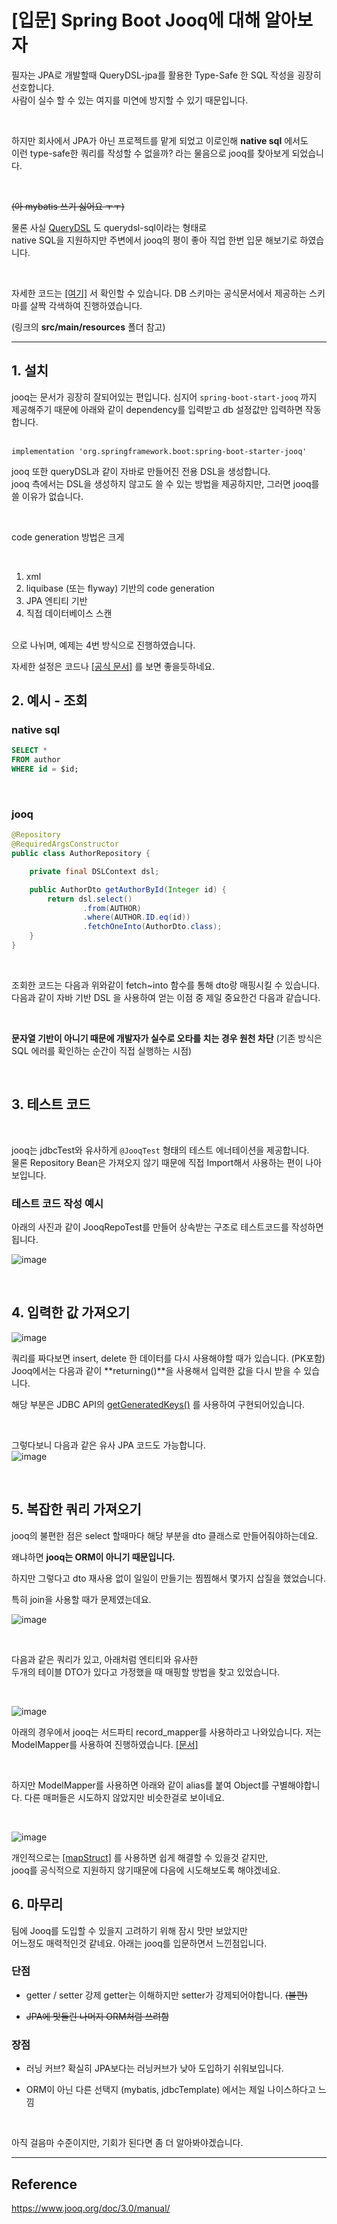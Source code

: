 # [입문] Spring Boot Jooq에 대해 알아보자  

필자는 JPA로 개발할때 QueryDSL-jpa를 활용한 Type-Safe 한 SQL 작성을 굉장히 선호합니다.    
사람이 실수 할 수 있는 여지를 미연에 방지할 수 있기 때문입니다.     

<br>

하지만 회사에서 JPA가 아닌 프로젝트를 맡게 되었고 이로인해 **native sql** 에서도  
이런 type-safe한 쿼리를 작성할 수 없을까? 라는 물음으로 jooq를 찾아보게 되었습니다.  

<br>

~~(아 mybatis 쓰기 싫어요 ㅜㅜ)~~  

물론 사실 [QueryDSL](https://github.com/querydsl/querydsl) 도 querydsl-sql이라는 형태로  
native SQL을 지원하지만 주변에서 jooq의 평이 좋아 직업 한번 입문 해보기로 하였습니다.   

<br>

자세한 코드는 [[여기]](https://github.com/SightStudio/blog-code/tree/develop/jooq-start) 서 확인할 수 있습니다.
DB 스키마는 공식문서에서 제공하는 스키마를 살짝 각색하여 진행하였습니다. 

(링크의 **src/main/resources** 폴더 참고)

----

## 1. 설치

jooq는 문서가 굉장히 잘되어있는 편입니다. 심지어 ```spring-boot-start-jooq``` 까지   
제공해주기 때문에 아래와 같이 dependency를 입력받고 db 설정값만 입력하면 작동합니다.  
<br>   
```
implementation 'org.springframework.boot:spring-boot-starter-jooq'
```

jooq 또한 queryDSL과 같이 자바로 만들어진 전용 DSL을 생성합니다.    
jooq 측에서는 DSL을 생성하지 않고도 쓸 수 있는 방법을 제공하지만, 그러면 jooq를 쓸 이유가 없습니다.   

<br>

code generation 방법은 크게 

<br>

1) xml 
2) liquibase (또는 flyway) 기반의 code generation
3) JPA 엔티티 기반
4) 직접 데이터베이스 스캔

<br>
으로 나뉘며, 예제는 4번 방식으로 진행하였습니다.

자세한 설정은 코드나  [[공식 문서]](https://www.jooq.org/doc/3.14/manual) 를 보면 좋을듯하네요.
<br>

## 2. 예시 - 조회
### native sql
```sql
SELECT * 
FROM author
WHERE id = $id;
```

<br>

### jooq
```java
@Repository
@RequiredArgsConstructor
public class AuthorRepository {

    private final DSLContext dsl;

    public AuthorDto getAuthorById(Integer id) {
        return dsl.select()
                .from(AUTHOR)
                .where(AUTHOR.ID.eq(id))
                .fetchOneInto(AuthorDto.class);
    }
}
```
<br>

조회한 코드는 다음과 위와같이 fetch~into 함수를 통해 dto랑 매핑시킬 수 있습니다.
다음과 같이 자바 기반 DSL 을 사용하여 얻는 이점 중 제일 중요한건 다음과 같습니다.

<br>

**문자열 기반이 아니기 때문에 개발자가 실수로 오타를 치는 경우 원천 차단**
(기존 방식은 SQL 에러를 확인하는 순간이 직접 실행하는 시점)
  
<br>

## 3. 테스트 코드

<br>

jooq는 jdbcTest와 유사하게 ```@JooqTest``` 형태의 테스트 에너테이션을 제공합니다.  
물론 Repository Bean은 가져오지 않기 때문에 직접 Import해서 사용하는 편이 나아보입니다.  

### 테스트 코드 작성 예시  
아래의 사진과 같이 JooqRepoTest를 만들어 상속받는 구조로 테스트코드를 작성하면 됩니다.

![image](https://user-images.githubusercontent.com/50672087/109970781-d0397880-7d38-11eb-905f-67853519619b.png)

<br>

## 4. 입력한 값 가져오기

![image](https://user-images.githubusercontent.com/50672087/109972002-2eb32680-7d3a-11eb-98e1-4c1b14f772e2.png)

쿼리를 짜다보면 insert, delete 한 데이터를 다시 사용해야할 때가 있습니다. (PK포함)
Jooq에서는 다음과 같이 **returning()**을 사용해서 입력한 값을 다시 받을 수 있습니다.

해당 부분은 JDBC API의 [getGeneratedKeys()](https://docs.oracle.com/en/java/javase/11/docs/api/java.sql/java/sql/Statement.html#getGeneratedKeys()) 를 사용하여 구현되어있습니다. 

<br>

그렇다보니 다음과 같은 유사 JPA 코드도 가능합니다.  
![image](https://user-images.githubusercontent.com/50672087/109974341-cc0f5a00-7d3c-11eb-9706-a426f5ef7a58.png)


<br>

## 5. 복잡한 쿼리 가져오기

jooq의 불편한 점은 select 할때마다 해당 부분을 dto 클래스로 만들어줘야하는데요.       

왜냐하면 **jooq는 ORM이 아니기 때문입니다.**    

하지만 그렇다고 dto 재사용 없이 일일이 만들기는 찜찜해서 몇가지 삽질을 했었습니다.

특히 join을 사용할 때가 문제였는데요.

![image](https://user-images.githubusercontent.com/50672087/109975970-94a1ad00-7d3e-11eb-9d76-f411fd38d9b7.png)

<br>

다음과 같은 쿼리가 있고, 아래처럼 엔티티와 유사한   
두개의 테이블 DTO가 있다고 가정했을 때 매핑할 방법을 찾고 있었습니다.  

<br>

![image](https://user-images.githubusercontent.com/50672087/109976329-ffeb7f00-7d3e-11eb-9c13-02c2c9b95302.png)


아래의 경우에서 jooq는 서드파티 record_mapper를 사용하라고 나와있습니다.
저는 ModelMapper를 사용하여 진행하였습니다. [[문서]](https://www.jooq.org/doc/3.14/manual/sql-execution/fetching/pojos-with-recordmapper-provider/)

<br>

하지만 ModelMapper를 사용하면 아래와 같이 alias를 붙여 Object를 구별해야합니다. 
다른 매퍼들은 시도하지 않았지만 비슷한걸로 보이네요.

<br>

![image](https://user-images.githubusercontent.com/50672087/109977311-07f7ee80-7d40-11eb-8289-d424b5c5a1ef.png)


개인적으로는 [[mapStruct]](https://mapstruct.org/) 를 사용하면 쉽게 해결할 수 있을것 같지만,  
jooq를 공식적으로 지원하지 않기때문에 다음에 시도해보도록 해야겠네요.  


## 6. 마무리

팀에 Jooq를 도입할 수 있을지 고려하기 위해 잠시 맛만 보았지만   
어느정도 매력적인것 같네요. 아래는 jooq를 입문하면서 느낀점입니다. 

### 단점
- getter / setter 강제 
  getter는 이해하지만 setter가 강제되어야합니다. ~~(불편)~~

- ~~JPA에 맛들린 나머지 ORM처럼 쓰려함~~ 

### 장점
- 러닝 커브? 
  확실히 JPA보다는 러닝커브가 낮아 도입하기 쉬워보입니다.
  
- ORM이 아닌 다른 선택지 (mybatis, jdbcTemplate) 에서는 제일 나이스하다고 느낌

<br>

아직 걸음마 수준이지만, 기회가 된다면 좀 더 알아봐야겠습니다.

---- 

## Reference
https://www.jooq.org/doc/3.0/manual/
